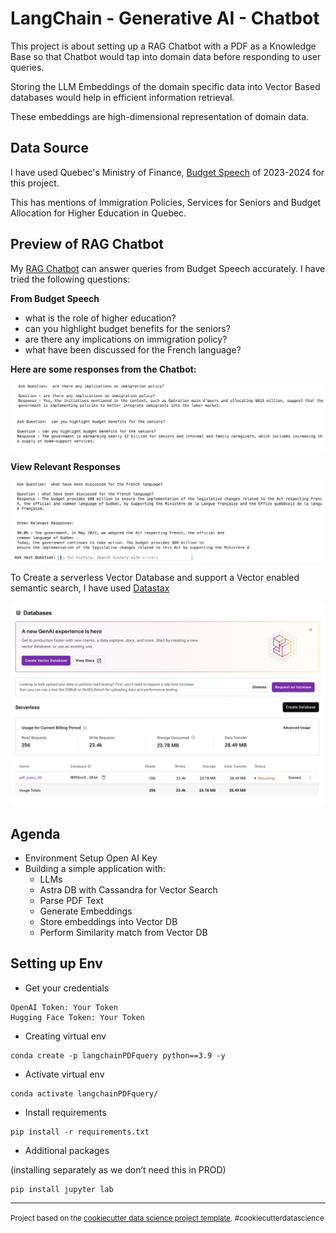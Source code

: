 LangChain - Generative AI - Chatbot
==============================

This project is about setting up a RAG Chatbot with a PDF as a Knowledge Base so that Chatbot would tap into domain data before responding to user queries. 

Storing the LLM Embeddings of the domain specific data into Vector Based databases would help in efficient information retrieval.

These embeddings are high-dimensional representation of domain data.

## Data Source

I have used Quebec's Ministry of Finance, [Budget Speech](https://www.finances.gouv.qc.ca/Budget_and_update/budget/speech.asp) of 2023-2024 for this project.

This has mentions of Immigration Policies, Services for Seniors and Budget Allocation for Higher Education in Quebec.


## Preview of RAG Chatbot

My [RAG Chatbot]() can answer queries from Budget Speech accurately. I have tried the following questions:

**From Budget Speech**
- what is the role of higher education?
- can you highlight budget benefits for the seniors?
- are there any implications on immigration policy?
- what have been discussed for the French language?

**Here are some responses from the Chatbot:**

<img src='img/img1.png'></img>
<img src='img/img2.png'></img>

**View Relevant Responses**

<img src='img/img3.png'></img>

To Create a serverless Vector Database and support a Vector enabled semantic search, I have used [Datastax](https://docs.datastax.com/en/home/docs/index.html)

<img src='img/img4.png'></img>


## Agenda

- Environment Setup Open AI Key
- Building a simple application with:
    - LLMs 
    - Astra DB with Cassandra for Vector Search
    - Parse PDF Text
    - Generate Embeddings
    - Store embeddings into Vector DB
    - Perform Similarity match from Vector DB

## Setting up Env

- Get your credentials
```
OpenAI Token: Your Token
Hugging Face Token: Your Token
```

- Creating virtual env
```
conda create -p langchainPDFquery python==3.9 -y
```

- Activate virtual env
```
conda activate langchainPDFquery/
```

- Install requirements
```
pip install -r requirements.txt
```

- Additional packages

(installing separately as we don’t need this in PROD)
```
pip install jupyter lab  
```








--------

<p><small>Project based on the <a target="_blank" href="https://drivendata.github.io/cookiecutter-data-science/">cookiecutter data science project template</a>. #cookiecutterdatascience</small></p>
